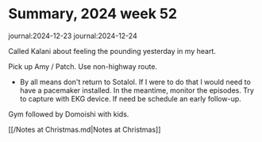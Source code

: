 # Summary, 2024 week 52

journal:2024-12-23
journal:2024-12-24

Called Kalani about feeling the pounding yesterday in my heart.

Pick up Amy / Patch. Use non-highway route.

- By all means don't return to Sotalol. If I were to do that I would need to have a pacemaker installed. In the meantime, monitor the episodes. Try to capture with EKG device. If need be schedule an early follow-up.

Gym followed by Domoishi with kids.

[[/Notes at Christmas.md|Notes at Christmas]]

